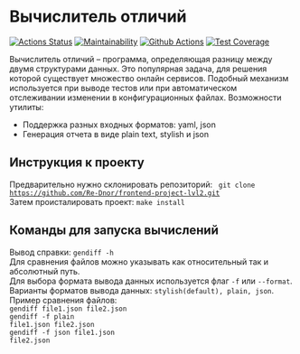 # Вычислитель отличий

[![Actions Status](https://github.com/Re-Dnor/frontend-project-lvl2/workflows/hexlet-check/badge.svg)](https://github.com/Re-Dnor/frontend-project-lvl2/actions)
[![Maintainability](https://api.codeclimate.com/v1/badges/71377ee8a77f2dd03481/maintainability)](https://codeclimate.com/github/Re-Dnor/frontend-project-lvl2/maintainability)
[![Github Actions](https://github.com/Re-Dnor/frontend-project-lvl2/actions/workflows/lint-check.yml/badge.svg?branch=main)](https://github.com/Re-Dnor/frontend-project-lvl2/actions/workflows/lint-check.yml)
[![Test Coverage](https://api.codeclimate.com/v1/badges/71377ee8a77f2dd03481/test_coverage)](https://codeclimate.com/github/Re-Dnor/frontend-project-lvl2/test_coverage)

Вычислитель отличий – программа, определяющая разницу между двумя структурами данных. Это популярная задача, для решения которой существует множество онлайн сервисов. Подобный механизм используется при выводе тестов или при автоматическом отслеживании изменении в конфигурационных файлах.
Возможности утилиты:

- Поддержка разных входных форматов: yaml, json
- Генерация отчета в виде plain text, stylish и json

## Инструкция к проекту

Предварительно нужно склонировать репозиторий: <code> git clone https://github.com/Re-Dnor/frontend-project-lvl2.git</code><br>
Затем происталировать проект: <code>make install</code><br>

## Команды для запуска вычислений

Вывод справки: <code>gendiff -h</code><br>
Для сравнения файлов можно указывать как относительный так и абсолютный путь.<br>
Для выбора формата вывода данных используется флаг <code>-f</code> или <code>--format</code>.
Варианты форматов вывода данных: <code>stylish(default), plain, json</code>.
Пример сравнения файлов:<br>
<code>gendiff file1.json file2.json</code><br>
<code>gendiff -f plain file1.json file2.json</code><br>
<code>gendiff -f json file1.json file2.json</code><br>
